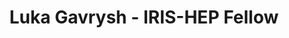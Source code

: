 ---
layout: fellow
pagetype: fellow
shortname: Lukka777
permalink: /fellows/Lukka777.html
fellow-name: Luka Gavrysh
title: Luka Gavrysh - IRIS-HEP Fellow
active: True
dates:
  start: 01.07.2025
  end: 23.09.2025
photo: /assets/images/team/fellows-2025/Luka-Gavrysh.png
institution: Taras Shevchenko National University of Kyiv
e-mail: gavryshluka@gmail.com
focus-area: 
challenge-area: 
projects:
  - project_title: SW development for the Inner Tracker Data Trigger and Control system (IT-DTC)
    project_goal: >
      Develop and integrate pixel calibration routines into the CMS Inner Tracker online software. 
      The goal is to ensure accurate configuration, stability, and real-time performance of the detector under HL-LHC conditions.
    mentors:
      - Serhii Cholak (BU)
      - Zeynep Demiragli (BU)
      - Gianfranco De Castro (BU)
    proposal: /assets/pdf/fellows-2025/UKR007-proposal-Luka-Gavrysh.pdf
    presentations:
      - title: 
        date: 
        url: 
        meeting: 
        meetingurl: 
        recordingurl: 
        focus-area: 
current_status: >
  A placeholder for status updates
github-username: Lukka777
linkedin-profile: 
---